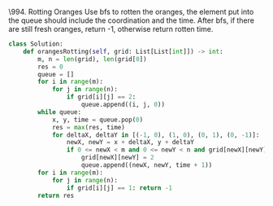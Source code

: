 \994. Rotting Oranges
Use bfs to rotten the oranges, the element put into the queue should include the coordination and the time. After bfs, if there are still fresh oranges, return -1, otherwise return rotten time.

```python
class Solution:
    def orangesRotting(self, grid: List[List[int]]) -> int:
        m, n = len(grid), len(grid[0])
        res = 0
        queue = []
        for i in range(m):
            for j in range(n):
                if grid[i][j] == 2:
                    queue.append((i, j, 0))
        while queue:
            x, y, time = queue.pop(0)
            res = max(res, time)
            for deltaX, deltaY in [(-1, 0), (1, 0), (0, 1), (0, -1)]:
                newX, newY = x + deltaX, y + deltaY
                if 0 <= newX < m and 0 <= newY < n and grid[newX][newY] == 1:
                    grid[newX][newY] = 2
                    queue.append((newX, newY, time + 1))
        for i in range(m):
            for j in range(n):
                if grid[i][j] == 1: return -1
        return res
```

